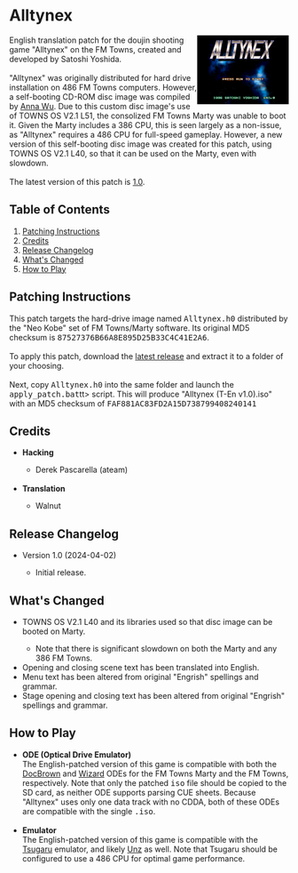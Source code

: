 <h1>Alltynex</h1>
<img width="165" height="124" align="right" src="https://github.com/DerekPascarella/Alltynex-EnglishPatchFMTowns/blob/main/title_screen.png?raw=true">English translation patch for the doujin shooting game "Alltynex" on the FM Towns, created and developed by Satoshi Yoshida.
<br><br>
"Alltynex" was originally distributed for hard drive installation on 486 FM Towns computers. However, a self-booting CD-ROM disc image was compiled by <a href="https://nfggames.com/forum2/index.php?action=profile;u=4501">Anna Wu</a>. Due to this custom disc image's use of TOWNS OS V2.1 L51, the consolized FM Towns Marty was unable to boot it. Given the Marty includes a 386 CPU, this is seen largely as a non-issue, as "Alltynex" requires a 486 CPU for full-speed gameplay. However, a new version of this self-booting disc image was created for this patch, using TOWNS OS V2.1 L40, so that it can be used on the Marty, even with slowdown.
<br><br>
The latest version of this patch is <a href="https://github.com/DerekPascarella/Temptation-EnglishPatchFMTowns/releases/download/0.91/Temptation.T-En.v0.91.xdelta">1.0</a>.

<h2>Table of Contents</h2>

1. [Patching Instructions](#patching-instructions)
2. [Credits](#credits)
3. [Release Changelog](#release-changelog)
4. [What's Changed](#whats-changed)
5. [How to Play](#how-to-play)

<h2>Patching Instructions</h2>
This patch targets the hard-drive image named <tt>Alltynex.h0</tt> distributed by the "Neo Kobe" set of FM Towns/Marty software. Its original MD5 checksum is <tt>87527376B66A8E895D25B33C4C41E2A6</tt>.
<br><br>
To apply this patch, download the <a href="https://github.com/DerekPascarella/Alltynex-EnglishPatchFMTowns/releases">latest release</a> and extract it to a folder of your choosing.
<br><br>
Next, copy <tt>Alltynex.h0</tt> into the same folder and launch the <tt>apply_patch.bat</tt>tt> script. This will produce "Alltynex (T-En v1.0).iso" with an MD5 checksum of <tt>FAF881AC83FD2A15D738799408240141</tt>

<h2>Credits</h2>
<ul>
 <li><b>Hacking</b></li>
  <ul>
   <li>Derek Pascarella (ateam)</li>
  </ul>
 <br>
 <li><b>Translation</b></li>
  <ul>
   <li>Walnut</li>
  </ul>
</ul>

<h2>Release Changelog</h2>
<ul>
 <li>Version 1.0 (2024-04-02)</li>
 <ul>
  <li>Initial release.</li>
 </ul>
</ul>

<h2>What's Changed</h2>
<ul>
 <li>TOWNS OS V2.1 L40 and its libraries used so that disc image can be booted on Marty.</li>
   <ul>
    <li>Note that there is significant slowdown on both the Marty and any 386 FM Towns.</li>
   </ul>
 <li>Opening and closing scene text has been translated into English.</li>
 <li>Menu text has been altered from original "Engrish" spellings and grammar.</li>
 <li>Stage opening and closing text has been altered from original "Engrish" spellings and grammar.</li>
</ul>

<h2>How to Play</h2>
<ul>
 <li><b>ODE (Optical Drive Emulator)</b>
  <br>
  The English-patched version of this game is compatible with both the <a href="https://gdemu.wordpress.com/details/docbrown-details/">DocBrown</a> and <a href="https://gdemu.wordpress.com/details/wizard-details/">Wizard</a> ODEs for the FM Towns Marty and the FM Towns, respectively.  Note that only the patched <tt>iso</tt> file should be copied to the SD card, as neither ODE supports parsing CUE sheets.  Because "Alltynex" uses only one data track with no CDDA, both of these ODEs are compatible with the single <tt>.iso</tt>.
  <br><br>
 </li>
 <li><b>Emulator</b>
  <br>The English-patched version of this game is compatible with the <a href="https://github.com/captainys/TOWNSEMU">Tsugaru</a> emulator, and likely <a href="http://townsemu.world.coocan.jp/download.html">Unz</a> as well. Note that Tsugaru should be configured to use a 486 CPU for optimal game performance.
</ul>

